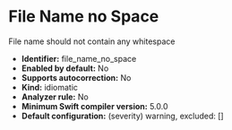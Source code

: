 # File Name no Space

File name should not contain any whitespace

* **Identifier:** file_name_no_space
* **Enabled by default:** No
* **Supports autocorrection:** No
* **Kind:** idiomatic
* **Analyzer rule:** No
* **Minimum Swift compiler version:** 5.0.0
* **Default configuration:** (severity) warning, excluded: []